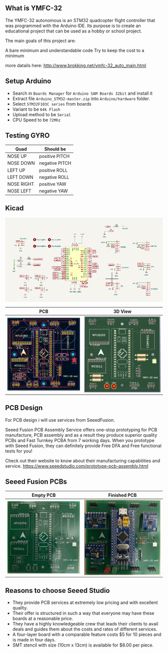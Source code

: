 ## What is YMFC-32

The YMFC-32 autonomous is an STM32 quadcopter flight controller that was programmed with the Arduino IDE. Its purpose is to create an educational project that can be used as a hobby or school project.

The main goals of this project are:

A bare minimum and understandable code
Try to keep the cost to a minimum

more datails here:
http://www.brokking.net/ymfc-32_auto_main.html

## Setup Arduino
- Search in `Boards Manager` for `Arduino SAM Boards 32bit` and install it
- Extract file `Arduino_STM32-master.zip` into `Arduino/hardware` folder.
- Select `STM32F103C series` from boards
- Variant to be `64k Flash`
- Upload method to be `Serial`
- CPU Speed to be `72Mhz`

## Testing GYRO
Quad | Should be
------|------
NOSE UP|positive PITCH
NOSE DOWN|negative PITCH
LEFT UP|positive ROLL
LEFT DOWN|negative ROLL
NOSE RIGHT|positive YAW
NOSE LEFT|negative YAW

## Kicad

![View 1](images/kicad1.png)

PCB|3D View
-------|-------
![View 2](images/kicad2.png)|![View 3](images/kicad3.png)

## PCB Design

For PCB design i will use services from SeeedFusion. 

Seeed Fusion PCB Assembly Service offers one-stop prototyping for PCB manufacture, PCB assembly and as a result they produce superior quality PCBs and Fast Turnkey PCBA from 7 working days. When you prototype with Seeed Fusion, they can definitely provide Free DFA and Free functional tests for you! 

Check out their website to know about their manufacturing capabilities and service.
https://www.seeedstudio.com/prototype-pcb-assembly.html 

## Seeed Fusion PCBs
Empty PCB|Finished PCB
--------|--------
![View 4](images/pcb-received.jpg)|![View 5](images/pcb-finish.jpg)

## Reasons to choose Seeed Studio
- They provide PCB services at extremely low pricing and with excellent quality.
- Their offer is structured in such a way that everyone may have these boards at a reasonable price.
- They have a highly knowledgeable crew that leads their clients to avail deals and guides them about the costs and rates of different services.
- A four-layer board with a comparable feature costs $5 for 10 pieces and is made in four days.
- SMT stencil with size (10cm x 13cm) is available for $8.00 per piece.
